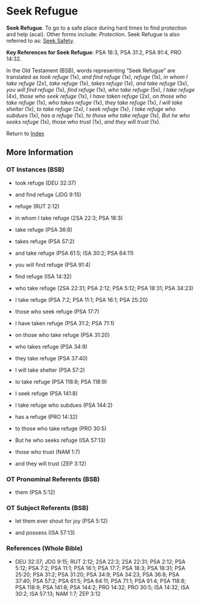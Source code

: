 # Seek Refugue
**Seek Refugue**. 
To go to a safe place during hard times to find protection and help (acai). 
Other forms include: 
*Protection*. 
Seek Refugue is also referred to as: 
[Seek Safety](SeekfindSafety.md). 


**Key References for Seek Refugue**: 
PSA 18:3, PSA 31:2, PSA 91:4, PRO 14:32. 


In the Old Testament (BSB), words representing “Seek Refugue” are translated as 
*took refuge* (1x), *and find refuge* (1x), *refuge* (1x), *in whom I take refuge* (2x), *take refuge* (1x), *takes refuge* (1x), *and take refuge* (3x), *you will find refuge* (1x), *find refuge* (1x), *who take refuge* (5x), *I take refuge* (4x), *those who seek refuge* (1x), *I have taken refuge* (2x), *on those who take refuge* (1x), *who takes refuge* (1x), *they take refuge* (1x), *I will take shelter* (1x), *to take refuge* (2x), *I seek refuge* (1x), *I take refuge who subdues* (1x), *has a refuge* (1x), *to those who take refuge* (1x), *But he who seeks refuge* (1x), *those who trust* (1x), *and they will trust* (1x). 




Return to [Index](00-Index.md)

## More Information

### OT Instances (BSB)

* took refuge (DEU 32:37)

* and find refuge (JDG 9:15)

* refuge (RUT 2:12)

* in whom I take refuge (2SA 22:3; PSA 18:3)

* take refuge (PSA 36:8)

* takes refuge (PSA 57:2)

* and take refuge (PSA 61:5; ISA 30:2; PSA 64:11)

* you will find refuge (PSA 91:4)

* find refuge (ISA 14:32)

* who take refuge (2SA 22:31; PSA 2:12; PSA 5:12; PSA 18:31; PSA 34:23)

* I take refuge (PSA 7:2; PSA 11:1; PSA 16:1; PSA 25:20)

* those who seek refuge (PSA 17:7)

* I have taken refuge (PSA 31:2; PSA 71:1)

* on those who take refuge (PSA 31:20)

* who takes refuge (PSA 34:9)

* they take refuge (PSA 37:40)

* I will take shelter (PSA 57:2)

* to take refuge (PSA 118:8; PSA 118:9)

* I seek refuge (PSA 141:8)

* I take refuge who subdues (PSA 144:2)

* has a refuge (PRO 14:32)

* to those who take refuge (PRO 30:5)

* But he who seeks refuge (ISA 57:13)

* those who trust (NAM 1:7)

* and they will trust (ZEP 3:12)



### OT Pronominal Referents (BSB)

* them (PSA 5:12)



### OT Subject Referents (BSB)

* let them ever shout for joy (PSA 5:12)

* and possess (ISA 57:13)



### References (Whole Bible)

* DEU 32:37; JDG 9:15; RUT 2:12; 2SA 22:3; 2SA 22:31; PSA 2:12; PSA 5:12; PSA 7:2; PSA 11:1; PSA 16:1; PSA 17:7; PSA 18:3; PSA 18:31; PSA 25:20; PSA 31:2; PSA 31:20; PSA 34:9; PSA 34:23; PSA 36:8; PSA 37:40; PSA 57:2; PSA 61:5; PSA 64:11; PSA 71:1; PSA 91:4; PSA 118:8; PSA 118:9; PSA 141:8; PSA 144:2; PRO 14:32; PRO 30:5; ISA 14:32; ISA 30:2; ISA 57:13; NAM 1:7; ZEP 3:12




